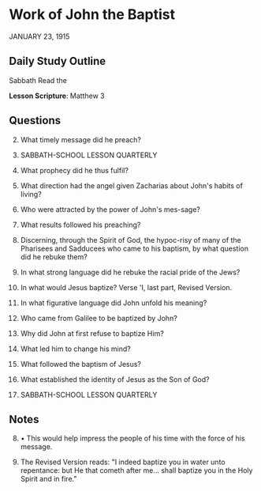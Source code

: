 # Work of John the Baptist
JANUARY 23, 1915

## Daily Study Outline

Sabbath Read the

**Lesson Scripture**: Matthew 3

## Questions

2. What timely message did he preach? 

2. SABBATH-SCHOOL LESSON QUARTERLY

3. What prophecy did he thus fulfil? 

5. What direction had the angel given Zacharias about John's habits of living? 

7. Who were attracted by the power of John's mes-sage? 

8. What results followed his preaching? 

9. Discerning, through the Spirit of God, the hypoc-risy of many of the Pharisees and Sadducees who came to his baptism, by what question did he rebuke them? 

1. In what strong language did he rebuke the racial pride of the Jews? 

14. In what would Jesus baptize? Verse 'I, last part, Revised Version.

15. In what figurative language did John unfold his meaning? 

16. Who came from Galilee to be baptized by John? 

17. Why did John at first refuse to baptize Him? 

18. What led him to change his mind? 

19. What followed the baptism of Jesus? 

20. What established the identity of Jesus as the Son of God? 

17. SABBATH-SCHOOL LESSON QUARTERLY

## Notes

8. • This would help impress the people of his time with the force of his message.

3. The Revised Version reads: "I indeed baptize you in water unto repentance: but He that cometh after me... shall baptize you in the Holy Spirit and in fire."
